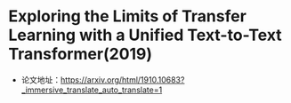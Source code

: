 # Exploring the Limits of Transfer Learning with a Unified Text-to-Text Transformer(2019)
- 论文地址：https://arxiv.org/html/1910.10683?_immersive_translate_auto_translate=1
